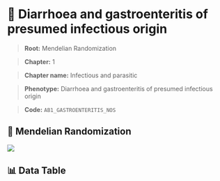# 🧪 Diarrhoea and gastroenteritis of presumed infectious origin

> **Root:** Mendelian Randomization

> **Chapter:** 1  

> **Chapter name:** Infectious and parasitic

> **Phenotype:** Diarrhoea and gastroenteritis of presumed infectious origin  

> **Code:** `AB1_GASTROENTERITIS_NOS`

## 🧬 Mendelian Randomization  

<img src="/MR/Figures/Forward/AB1_GASTROENTERITIS_NOS.png"/>

## 📊 Data Table

<CsvTableMRF src="/public/MR/Data/Forward/AB1_GASTROENTERITIS_NOS.csv"/>
